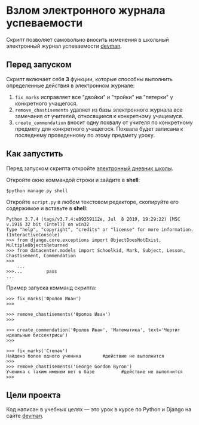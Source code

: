 # Взлом электронного журнала успеваемости

Скрипт позволяет самовольно вносить изменения в школьный электронный журнал успеваемости [devman](https://dvmn.org).

## Перед запуском

Скрипт включает себя **3** функции, которые способны выполнить определенные действия в электронном журнале:
1. `fix_marks` исправляет все "двойки" и "тройки" на "пятерки" у конкретного учащегося.
2. `remove_chastisements` удаляет из базы электронного журнала все замечания от учителей, относящиеся к конкретному учащемуся.
3. `create_commendation` вносит одну похвалу от учителя по конкретному предмету для конкретного учащегося. Похвала будет записана к последнему проведенному по этому предмету уроку.

## Как запустить
Перед запуском скрипта откройте [электронный дневник школы](https://github.com/devmanorg/e-diary/tree/master).

Откройте окно коммандой строки и зайдите в **shell**:
```
$python manage.py shell
```

Откройте `script.py` в любом текстовом редакторе, скопируйте его содержимое и вставьте в **shell**:
```
Python 3.7.4 (tags/v3.7.4:e09359112e, Jul  8 2019, 19:29:22) [MSC v.1916 32 bit (Intel)] on win32
Type "help", "copyright", "credits" or "license" for more information.
(InteractiveConsole)
>>> from django.core.exceptions import ObjectDoesNotExist, MultipleObjectsReturned
>>> from datacenter.models import Schoolkid, Mark, Subject, Lesson, Chastisement, Commendation
>>>
    ...
>>>...         pass
...
```

Пример запуска комманд скрипта:
```
>>> fix_marks('Фролов Иван')
>>>

>>> remove_chastisements('Фролов Иван')
>>>

>>> create_commendation('Фролов Иван', 'Математика', text='Чертит идеальные биссектрисы')
>>>

>>> fix_marks('Степан')
Найдено более одного ученика        #действие не выполнится
>>>
>>> remove_chastisements('George Gordon Byron')
Ученика с таким именем нет в базе          #действие не выполнится
>>>
```

## Цели проекта

Код написан в учебных целях — это урок в курсе по Python и Django на сайте [devman](https://dvmn.org).

